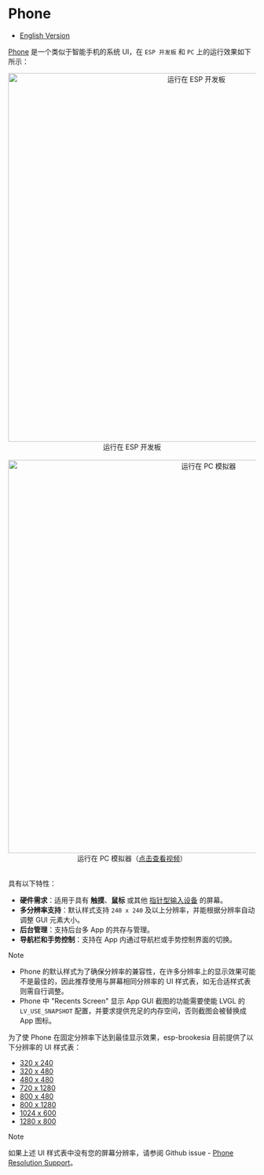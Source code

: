 # Phone

* [English Version](./system_ui_phone.md)

[Phone](../src/systems/phone/) 是一个类似于智能手机的系统 UI，在 `ESP 开发板` 和 `PC` 上的运行效果如下所示：

<div align="center">
    <img src="https://dl.espressif.com/AE/esp-dev-kits/esp_ui_phone_demo_esp.jpg" alt ="运行在 ESP 开发板" width="750">
</div>

<div align="center">
    运行在 ESP 开发板
</div>
<br>

<div align="center">
    <img src="https://dl.espressif.com/AE/esp-dev-kits/esp_ui_phone_pc_1024_600_3.gif" alt ="运行在 PC 模拟器" width="800">
</div>

<div align="center">
    运行在 PC 模拟器</a>（<a href="https://dl.espressif.com/AE/esp-dev-kits/esp_ui_phone_pc_1024_600_1.mp4">点击查看视频</a>）
</div>
<br>

具有以下特性：

- **硬件需求**：适用于具有 **触摸**、**鼠标** 或其他 [指针型输入设备](https://docs.lvgl.io/master/porting/indev.html#touchpad-mouse-or-any-pointer) 的屏幕。
- **多分辨率支持**：默认样式支持 `240 x 240` 及以上分辨率，并能根据分辨率自动调整 GUI 元素大小。
- **后台管理**：支持后台多 App 的共存与管理。
- **导航栏和手势控制**：支持在 App 内通过导航栏或手势控制界面的切换。

> [!NOTE]
> * Phone 的默认样式为了确保分辨率的兼容性，在许多分辨率上的显示效果可能不是最佳的，因此推荐使用与屏幕相同分辨率的 UI 样式表，如无合适样式表则需自行调整。
> * Phone 中 "Recents Screen" 显示 App GUI 截图的功能需要使能 LVGL 的 `LV_USE_SNAPSHOT` 配置，并要求提供充足的内存空间，否则截图会被替换成 App 图标。

为了使 Phone 在固定分辨率下达到最佳显示效果，esp-brookesia 目前提供了以下分辨率的 UI 样式表：

- [320 x 240](../src/systems/phone/stylesheets/320_240/)
- [320 x 480](../src/systems/phone/stylesheets/320_480/)
- [480 x 480](../src/systems/phone/stylesheets/480_480/)
- [720 x 1280](../src/systems/phone/stylesheets/720_1280/)
- [800 x 480](../src/systems/phone/stylesheets/800_480/)
- [800 x 1280](../src/systems/phone/stylesheets/800_1280/)
- [1024 x 600](../src/systems/phone/stylesheets/1024_600/)
- [1280 x 800](../src/systems/phone/stylesheets/1280_800/)

> [!NOTE]
> 如果上述 UI 样式表中没有您的屏幕分辨率，请参阅 Github issue - [Phone Resolution Support](https://github.com/espressif/esp-brookesia/issues/5)。

